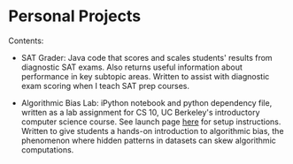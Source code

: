 # Personal Projects

Contents:

* SAT Grader: Java code that scores and scales students' results from diagnostic SAT exams. Also returns useful information about performance in key subtopic areas. Written to assist with diagnostic exam scoring when I teach SAT prep courses.

* Algorithmic Bias Lab: iPython notebook and python dependency file, written as a lab assignment for CS 10, UC Berkeley's introductory computer science course. See launch page [here](https://beautyjoy.github.io/bjc-r/topic/topic.html?topic=berkeley_bjc/python/algorithmic-bias.topic&course=cs10_fa18.html&novideo&noreading&noassignment) for setup instructions. Written to give students a hands-on introduction to algorithmic bias, the phenomenon where hidden patterns in datasets can skew algorithmic computations.
